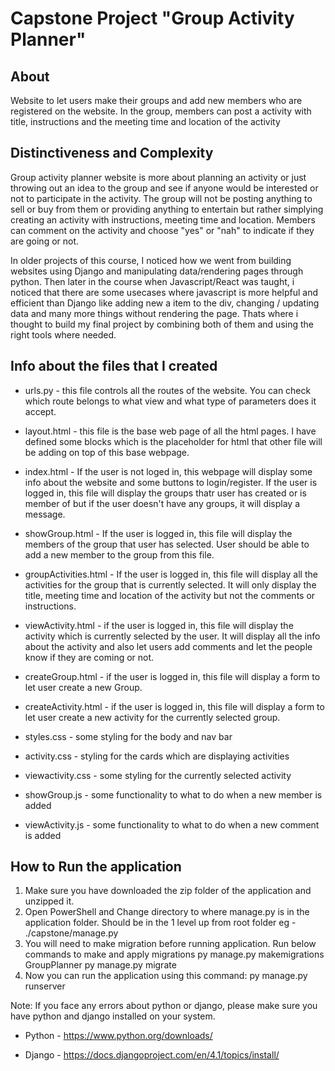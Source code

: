 # Capstone Project "Group Activity Planner"

## About
Website to let users make their groups and add new members who are registered on the website. In the group, members can post a activity with title, instructions and the meeting time and location of the activity


## Distinctiveness and Complexity
Group activity planner website is more about planning an activity or just throwing out an idea to the group and see if anyone would be interested or not to participate in the activity. The group will not be posting anything to sell or buy from them or providing anything to entertain but rather simplying creating an activity with instructions, meeting time and location. Members can comment on the activity and choose "yes" or "nah" to indicate if they are going or not.

In older projects of this course, I noticed how we went from building websites using Django and manipulating data/rendering pages through python. Then later in the course when Javascript/React was taught, i noticed that there are some usecases where javascript is more helpful and efficient than Django like adding new a item to the div, changing / updating data and many more things without rendering the page. Thats where i thought to build my final project by combining both of them and using the right tools where needed. 


## Info about the files that I created

 - urls.py - this file controls all the routes of the website. You can check which route belongs to what view and what type of parameters does it accept.

- layout.html - this file is the base web page of all the html pages. I have defined some blocks which is the placeholder for html that other file will be adding on top of this base webpage.

- index.html - If the user is not loged in, this webpage will display some info about the website and some buttons to login/register. If the user is logged in, this file will display the groups thatr user has created or is member of but if the user doesn't have any groups, it will display a message.

- showGroup.html - If the user is logged in, this file will display the members of the group that user has selected. User should be able to add a new member to the group from this file.

- groupActivities.html - If the user is logged in, this file will display all the activities for the group that is currently selected. It will only display the title, meeting time and location of the activity but not the comments or instructions.

- viewActivity.html - if the user is logged in, this file will display the activity which is currently selected by the user. It will display all the info about the activity and also let users add comments and let the people know if they are coming or not.

- createGroup.html - if the user is logged in, this file will display a form to let user create a new Group.

- createActivity.html - if the user is logged in, this file will display a form to let user create a new activity for the currently selected group.

- styles.css - some styling for the body and nav bar

- activity.css - styling for the cards which are displaying activities

- viewactivity.css - some styling for the currently selected activity

- showGroup.js - some functionality to what to do when a new member is added

- viewActivity.js - some functionality to what to do when a new comment is added


## How to Run the application
1. Make sure you have downloaded the zip folder of the application and unzipped it. 
2. Open PowerShell and Change directory to where manage.py is in the application folder. Should be in the 1 level up from root folder eg - ./capstone/manage.py
3. You will need to make migration before running application. Run below commands to make and apply migrations
py manage.py makemigrations GroupPlanner
py manage.py migrate
4. Now you can run the application using this command:
py manage.py runserver

Note: If you face any errors about python or django, please make sure you have python and django installed on your system.

- Python - https://www.python.org/downloads/

- Django - https://docs.djangoproject.com/en/4.1/topics/install/



























